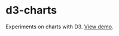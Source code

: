 d3-charts
=========

Experiments on charts with D3.
[View demo](http://manastech.github.io/d3-charts/).
